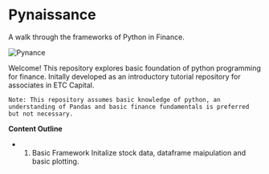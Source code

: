 # Pynaissance
A walk through the frameworks of Python in Finance.

![Pynance](https://myfreecourses.com/wp-content/uploads/2018/11/903744_8eb2-1.jpg)

Welcome! This repository explores basic foundation of python programming for finance. Initally developed as an introductory tutorial repository for associates in ETC Capital. 

    Note: This repository assumes basic knowledge of python, an understanding of Pandas and basic finance fundamentals is preferred but not necessary.
    
**Content Outline**
- 1. Basic Framework
    Initalize stock data, dataframe maipulation and basic plotting. 
